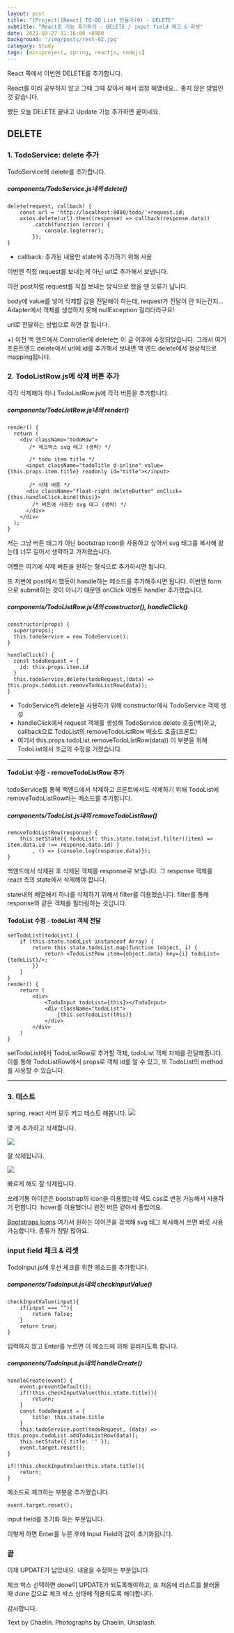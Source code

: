 ```yaml
---
layout: post
title: "[Project][React] TO-DO List 만들기(9) - DELETE"
subtitle: "React로 기능 추가하기 - DELETE / input field 체크 & 리셋"
date: 2021-03-27 11:16:00 +0900
background: '/img/posts/rest-02.jpg'
category: Study
tags: [miniproject, spring, reactjs, nodejs]
---
```


React 쪽에서 이번엔 DELETE를 추가합니다.

React를 미리 공부하지 않고 그때 그때 찾아서 해서 엄청 해맸네요... 좋지 않은 방법인 것 같습니다.

쨌든 오늘 DELETE 끝내고 Update 기능 추가하면 끝이네요.

## DELETE
### 1. TodoService: delete 추가
TodoService에 delete를 추가합니다.

##### components/TodoService.js내의 delete()
```
delete(request, callback) {
    const url = 'http://localhost:8080/todo/'+request.id;
    axios.delete(url).then((response) => callback(response.data))
        .catch(function (error) {
            console.log(error);
        });
}
```

* callback: 추가된 내용만 state에 추가하기 위해 사용

이번엔 직접 request를 보내는게 아닌 url로 추가해서 보냅니다.

이전 post처럼 request를 직접 보내는 방식으로 했을 땐 오류가 납니다. 

body에 value를 넣어 삭제할 값을 전달해야 하는데, request가 전달이 안 되는건지... Adapter에서 객체를 생성하지 못해 nullException 걸리더라구요! 

url로 전달하는 방법으로 하면 잘 됩니다.

+) 이전 백 엔드에서 Controller에 delete는 이 글 이후에 수정되었습니다. 그래서 여기 프론트엔드 delete에서 url에 id를 추가해서 보내면 백 엔드 delete에서 정상적으로 mapping됩니다.

### 2. TodoListRow.js에 삭제 버튼 추가
각각 삭제해야 하니 TodoListRow.js에 각각 버튼을 추가합니다.

##### components/TodoListRow.js내의 render()
```
render() {
  return (
    <div className="todoRow">
       /* 체크박스 svg 태그 (생략) */
     
       /* todo item title */
      <input className="todoTitle d-inline" value={this.props.item.title} readonly id="title"></input>
      
       /* 삭제 버튼 */
      <div className="float-right deleteButton" onClick={this.handleClick.bind(this)}>
        /* 버튼에 사용한 svg 태그 (생략) */
      </div>
    </div>
  );
}
```

저는 그냥 버튼 태그가 아닌 bootstrap icon을 사용하고 싶어서 svg 태그를 복사해 왔는데 너무 길어서 생략하고 가져왔습니다.

어쨌든 여기에 삭제 버튼을 원하는 형식으로 추가하시면 됩니다.

또 저번에 post에서 했듯이 handle하는 메소드를 추가해주시면 됩니다. 이번엔 form으로 submit하는 것이 아니기 때문엔 onClick 이벤트 handler 추가했습니다.

##### components/TodoListRow.js내의 constructor(), handleClick()
```
constructor(props) {
  super(props);
  this.todoService = new TodoService();
}

handleClick() {
  const todoRequest = {
    id: this.props.item.id
  }
  this.todoService.delete(todoRequest,(data) => this.props.todoList.removeTodoListRow(data));
}
```

* TodoService의 delete을 사용하기 위해 constructor에서 TodoService 객체 생성
* handleClick에서 request 객체를 생성해 TodoService.delete 호출(백)하고, callback으로 TodoList의 removeTodoListRow 메소드 호출(프론트)
* 여기서 this.props.todoList.removeTodoListRow(data)) 이 부분을 위해 TodoList에서 조금의 수정을 거쳤습니다. 

*****

#### TodoList 수정 - removeTodoListRow 추가
todoService를 통해 백엔드에서 삭제하고 프론트에서도 삭제하기 위해 TodoList에 removeTodoListRow라는 메소드를 추가합니다.

##### components/TodoList.js내의 removeTodoListRow()
```
removeTodoListRow(response) {
    this.setState({ todoList: this.state.todoList.filter((item) => item.data.id !== response.data.id) }
        , () => {console.log(response.data)});
}
```

백엔드에서 삭제된 후 삭제된 객체를 response로 보냅니다. 그 response 객체를 react 측의 state에서 삭제해야 합니다.

state내의 배열에서 하나를 삭제하기 위해서 filter를 이용했습니다. filter를 통해 response와 같은 객체를 필터링하는 것입니다.

#### TodoList 수정 - todoList 객체 전달

```
setTodoList(todoList) {
    if (this.state.todoList instanceof Array) {
        return this.state.todoList.map(function (object, i) {
            return <TodoListRow item={object.data} key={i} todoList={todoList}/>;
        })
    }
}
render() {
    return (
        <div>
            <TodoInput todoList={this}></TodoInput>
            <div className="todoList">
                {this.setTodoList(this)}
            </div>
        </div>
    )
}
```

setTodoList에서 TodoListRow로 추가할 객체, todoList 객체 자체를 전달해줍니다. 이를 통해 TodoListRow에서 props로 객체 id를 알 수 있고, 또 TodoList의 method를 사용할 수 있습니다.

*****

### 3. 테스트
spring, react 서버 모두 켜고 테스트 해봅니다.
<img class="img-fluid" src="/img/posts/inPost/rest-10-01.png">

몇 개 추가하고 삭제합니다.

<img class="img-fluid" src="/img/posts/inPost/rest-10-02.gif">

잘 삭제됩니다.

<img class="img-fluid" src="/img/posts/inPost/rest-10-03.gif">

빠르게 해도 잘 삭제됩니다.

쓰레기통 아이콘은 bootstrap의 icon을 이용했는데 색도 css로 변경 가능해서 사용하기 편합니다. hover를 이용했더니 완전 버튼 같아서 좋았어요.

<a href="https://icons.getbootstrap.com/">Bootstraps Icons</a> 여기서 원하는 아이콘을 검색해 svg 태그 복사해서 쓰면 바로 사용 가능합니다. 종류가 정말 많아요.

### input field 체크 & 리셋
TodoInput.js에 우선 체크를 위한 메소드를 추가합니다.

##### components/TodoInput.js내의 checkInputValue()
```
checkInputValue(input){
    if(input === ""){
        return false;
    }
    return true;
}
```

입력하지 않고 Enter를 누르면 이 메소드에 의해 걸러지도록 합니다.

##### components/TodoInput.js내의 handleCreate()
```
handleCreate(event) {
    event.preventDefault();
    if(!this.checkInputValue(this.state.title)){
        return;
    }
    const todoRequest = {
        title: this.state.title
    }
    this.todoService.post(todoRequest, (data) => this.props.todoList.addTodoListRow(data));
    this.setState({ title: '' });
    event.target.reset();
}
```

```
if(!this.checkInputValue(this.state.title)){
    return;
}
```
메소드로 체크하는 부분을 추가했습니다.

```
event.target.reset();
```
input field를 초기화 하는 부분입니다.

이렇게 하면 Enter를 누른 후에 Input Field의 값이 초기화됩니다.

### 끝

이제 UPDATE가 남았네요. 내용을 수정하는 부분입니다.

체크 박스 선택하면 done이 UPDATE가 되도록해야하고, 또 처음에 리스트를 불러올 때 done 값으로 체크 박스 상태에 적용되도록 해야합니다.

감사합니다.

<p class = "placeholder">Text by Chaelin. Photographs by Chaelin, Unsplash.</p>
